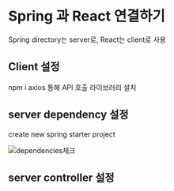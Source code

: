 # Spring 과 React 연결하기

Spring directory는 server로, React는 client로 사용

## Client 설정

npm i axios 통해 API 호출 라이브러리 설치

## server dependency 설정

create new spring starter project

<img src="./src/img/spring-react dependencies.png" alt="dependencies체크">

## server controller 설정


